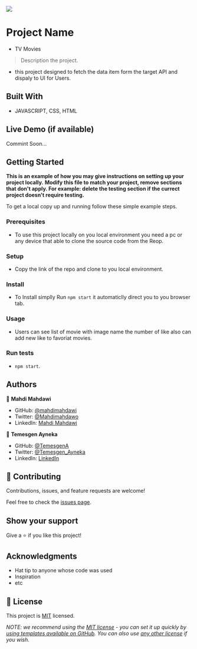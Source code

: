 ![](https://img.shields.io/badge/Microverse-blueviolet)

# Project Name
- TV Movies

> Description the project.
- this project designed to fetch the data item form the target API and dispaly to UI for Users.


## Built With

- JAVASCRIPT, CSS, HTML

## Live Demo (if available)

Commint Soon...


## Getting Started

**This is an example of how you may give instructions on setting up your project locally.**
**Modify this file to match your project, remove sections that don't apply. For example: delete the testing section if the currect project doesn't require testing.**


To get a local copy up and running follow these simple example steps.

### Prerequisites
- To use this project locally on you local environment you need a pc or any device that able to clone the source code from the Reop.

### Setup
- Copy the link of the repo and clone to you local environment.

### Install
- To Install simplly Run `npm start` it automaticlly direct you to you browser tab.

### Usage
- Users can see list of movie with image name the number of like also can add new like to favoriat movies.

### Run tests
- `npm start`.

## Authors

👤 **Mahdi Mahdawi**

- GitHub: [@mahdimahdawi](https://github.com/mahdimahdawi/CapStone-project2)
- Twitter: [@Mahdimahdawo](https://mobile.twitter.com/mahdimahdawi16)
- LinkedIn: [Mahdi Mahdawi](https://www.linkedin.com/in/mahdi-mahdawi-434296189)

👤 **Temesgen Ayneka**

- GitHub: [@TemesgenA](https://github.com/TemesgenA)
- Twitter: [@Temesgen_Ayneka](https://twitter.com/Temesgen_Ayneka)
- LinkedIn: [LinkedIn](https://www.linkedin.com/in/temesgen-ayneka/)


## 🤝 Contributing

Contributions, issues, and feature requests are welcome!

Feel free to check the [issues page](https://github.com/mahdimahdawi/CapStone-project2/issues).

## Show your support

Give a ⭐️ if you like this project!

## Acknowledgments

- Hat tip to anyone whose code was used
- Inspiration
- etc

## 📝 License

This project is [MIT](https://github.com/mahdimahdawi/CapStone-project2/blob/dev/MIT.md) licensed.

_NOTE: we recommend using the [MIT license](https://choosealicense.com/licenses/mit/) - you can set it up quickly by [using templates available on GitHub](https://docs.github.com/en/communities/setting-up-your-project-for-healthy-contributions/adding-a-license-to-a-repository). You can also use [any other license](https://choosealicense.com/licenses/) if you wish._
